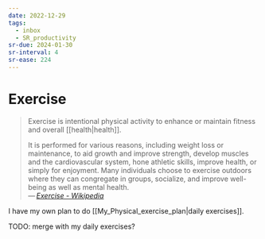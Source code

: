 ```yaml
---
date: 2022-12-29
tags:
  - inbox
  - SR_productivity
sr-due: 2024-01-30
sr-interval: 4
sr-ease: 224
---
```


# Exercise

> Exercise is intentional physical activity to enhance or maintain fitness and
> overall [[health|health]].
>
> It is performed for various reasons, including weight loss or maintenance, to
> aid growth and improve strength, develop muscles and the cardiovascular
> system, hone athletic skills, improve health, or simply for enjoyment. Many
> individuals choose to exercise outdoors where they can congregate in groups,
> socialize, and improve well-being as well as mental health.\
> — <cite>[Exercise - Wikipedia](https://en.wikipedia.org/wiki/Exercise)</cite>

I have my own plan to do [[My_Physical_exercise_plan|daily exercises]].

TODO: merge with my daily exercises?